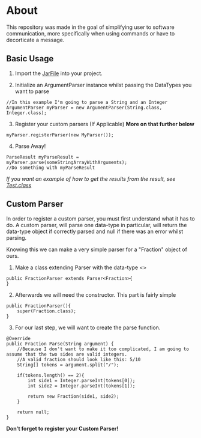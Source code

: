# About
This repository was made in the goal of simplifying user to software communication, more specifically when using commands or have to decorticate a message.

## Basic Usage
1. Import the [JarFile](https://github.com/RedstoneTek/ArgumentParser/blob/master/builds/1.0.0.jar?raw=true) into your project.

2. Initialize an ArgumentParser instance whilst passing the DataTypes you want to parse

```
//In this example I'm going to parse a String and an Integer
ArgumentParser myParser = new ArgumentParser(String.class, Integer.class);
```

3. Register your custom parsers (If Applicable) **More on that further below**

```
myParser.registerParser(new MyParser());
```

4. Parse Away!

```
ParseResult myParseResult = myParser.parse(someStringArrayWithArguments);
//Do something with myParseResult
```

*If you want an example of how to get the results from the result, see [Test.class](src/Test.java)*

## Custom Parser
In order to register a custom parser, you must first understand what it has to do. A custom parser, will parse one data-type in particular, will return the data-type object if correctly parsed and null if there was an error whilst parsing.

Knowing this we can make a very simple parser for a "Fraction" object of ours.

1. Make a class extending Parser with the data-type <>

```
public FractionParser extends Parser<Fraction>{
}
```

2. Afterwards we will need the constructor. This part is fairly simple

```
public FractionParser(){
	super(Fraction.class);
}
```

3. For our last step, we will want to create the parse function.

```
@Override
public Fraction Parse(String argument) {
	//Because I don't want to make it too complicated, I am going to assume that the two sides are valid integers.
	//A valid fraction should look like this: 5/10
	String[] tokens = argument.split("/");
	
	if(tokens.length() == 2){
		int side1 = Integer.parseInt(tokens[0]);
		int side2 = Integer.parseInt(tokens[1]);
		
		return new Fraction(side1, side2);
	}
	
	return null;
}
```

**Don't forget to register your Custom Parser!**